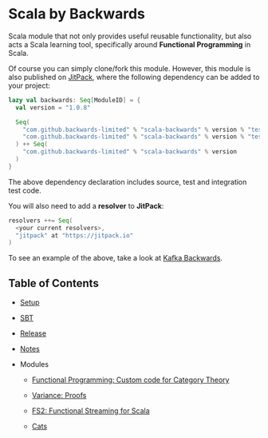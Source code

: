 # Scala by Backwards

Scala module that not only provides useful reusable functionality, but also acts a Scala learning tool, specifically around **Functional Programming** in Scala.

Of course you can simply clone/fork this module.
However, this module is also published on [JitPack](https://jitpack.io), where the following dependency can be added to your project:

```scala
lazy val backwards: Seq[ModuleID] = {
  val version = "1.0.8"

  Seq(
    "com.github.backwards-limited" % "scala-backwards" % version % "test, it" classifier "tests",
    "com.github.backwards-limited" % "scala-backwards" % version % "test, it" classifier "it"
  ) ++ Seq(
    "com.github.backwards-limited" % "scala-backwards" % version
  )
}
```

The above dependency declaration includes source, test and integration test code.

You will also need to add a **resolver** to **JitPack**:

```scala
resolvers ++= Seq(
  <your current resolvers>,
  "jitpack" at "https://jitpack.io"
)
```

To see an example of the above, take a look at [Kafka Backwards](https://github.com/backwards-limited/kafka-backwards).

## Table of Contents

- [Setup](docs/setup.md)

- [SBT](docs/sbt.md)

- [Release](docs/release.md)

- [Notes](docs/notes.md)

- Modules

  - [Functional Programming: Custom code for Category Theory](docs/fp.md)
  
  - [Variance: Proofs](docs/variance.md)

  - [FS2: Functional Streaming for Scala](docs/fs2.md)

  - [Cats](docs/cats.md)
